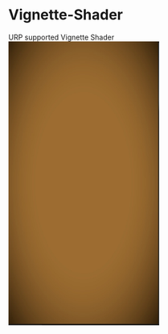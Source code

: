 # Vignette-Shader
URP supported  Vignette Shader
<img src="screenshot.jpeg" alt="Screenshot" width="300"/>
